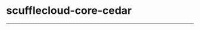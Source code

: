 <!-- dprint-ignore-file -->
<!-- sync-readme title [[ -->
# scufflecloud-core-cedar
<!-- sync-readme ]] -->

<!-- sync-readme badge -->

---

<!-- sync-readme rustdoc -->
